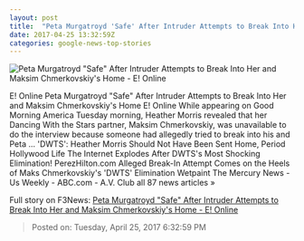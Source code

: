 ```yaml
---
layout: post
title:  "Peta Murgatroyd 'Safe' After Intruder Attempts to Break Into Her and Maksim Chmerkovskiy's Home - E! Online"
date: 2017-04-25 13:32:59Z
categories: google-news-top-stories
---
```


![Peta Murgatroyd "Safe" After Intruder Attempts to Break Into Her and Maksim Chmerkovskiy's Home - E! Online](http://akns-images.eonline.com/eol_images/Entire_Site/2017216/rs_600x600-170316161300-600-maksim-chmerkovski-mv-31617.jpg?downsize=450:*&crop=450:350;left,top)

E! Online Peta Murgatroyd "Safe" After Intruder Attempts to Break Into Her and Maksim Chmerkovskiy's Home E! Online While appearing on Good Morning America Tuesday morning, Heather Morris revealed that her Dancing With the Stars partner, Maksim Chmerkovskiy, was unavailable to do the interview because someone had allegedly tried to break into his and Peta ... 'DWTS': Heather Morris Should Not Have Been Sent Home, Period Hollywood Life The Internet Explodes After DWTS's Most Shocking Elimination! PerezHilton.com Alleged Break-In Attempt Comes on the Heels of Maks Chmerkovskiy's 'DWTS' Elimination Wetpaint The Mercury News - Us Weekly - ABC.com - A.V. Club all 87 news articles »


Full story on F3News: [Peta Murgatroyd "Safe" After Intruder Attempts to Break Into Her and Maksim Chmerkovskiy's Home - E! Online](http://www.f3nws.com/n/vnKHqC)

> Posted on: Tuesday, April 25, 2017 6:32:59 PM
